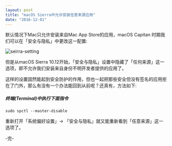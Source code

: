 ```yaml
---
layout: post
title: "macOS Sierra中允许安装任意来源应用"
date: "2016-12-01"
---
```


默认情况下Mac只允许安装来自Mac App Store的应用，macOS Capitan 时期我们可以在「安全与隐私」中更改这一配置:

![seirra-setting]({{site.IMG_PATH}}/seirra-setting.png)

但是从macOS Sierra 10.12开始，「安全与隐私」设置中隐藏了「任何来源」这一选项，即不允许我们安装来自身份不明开发者提供的应用了。

这样的设置固然能起到安全防护的作用，但也一起把那些安全但没有签名的应用拒在了门外，那么有没有一个办法能回到从前呢？还真有，方法如下:

##### 终端(Terminal)中执行下面指令

```
sudo spctl --master-disable
```

重新打开「系统偏好设置」-> 「安全与隐私」就又能重新看到「任意来源」这一选项了。


-完-